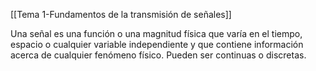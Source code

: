 [[Tema 1-Fundamentos de la transmisión de señales]]

Una señal es una función o una magnitud física que varía en el tiempo, espacio o cualquier variable independiente y que contiene información acerca de cualquier fenómeno físico. Pueden ser continuas o discretas.

